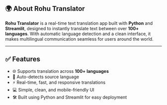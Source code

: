 ## 🌍 About Rohu Translator

**Rohu Translator** is a real-time text translation app built with **Python** and **Streamlit**, designed to instantly translate text between over **100+ languages**. With automatic language detection and a clean interface, it makes multilingual communication seamless for users around the world.

---

## ✅ Features

- 🌐 Supports translation across **100+ languages**
- 🧠 Auto-detects source language
- ⚡ Real-time, fast, and responsive translations
- 💻 Simple, clean, and mobile-friendly UI
- 🛠️ Built using Python and Streamlit for easy deployment
